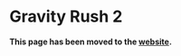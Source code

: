 # Gravity Rush 2

**This page has been moved to the [website](https://illusion0001.github.io/patch).**

<!--


[Installation Guide](https://illusion0001.github.io/install-instructions/)

## 60 FPS Unlock (WORK-IN-PROGRESS)

```
Help wanted! Check the rest of the game and add it to lookup table.
Pull Request are always welcome.
```

### Minor issues (non game breaking)

UI are double speed (there is a float for this but 735 of them doesn't particularly excite me to look through it..)

Some animations are double speed but movement is half speed? (best seen when looking at the miners during intro)

Some in-game cinematics are double speed.

Video playback stuttering.

### Compatibility Table

Compatibility Table list episodes that has been tested.

Blank fields means the episodes have not yet been tested.

<details>
<summary> Table (Click to Expand) </summary>

| Episodes | Status | Level Names |
|---|---|---|
| 0 | Softlock protection implemented | ep00 |
| 1 | Softlock protection implemented | ep01 |
| 2 | Softlock protection implemented | ep02 |
| 3 | Softlock protection implemented | ep03 |
| 4 | Playable without any issues | ep04 |
| 5 | Playable without any issues | ep05 |
| 6 |  |
| 7 |  |
| 8 |  |
| 9 |  |
| 10 |  |
| 11 |  |
| 12 |  |
| 13 |  |
| 14 |  |
| 16 |  |
| 15 |  |
| 16 |  |
| 17 |  |
| 18 |  |
| 19 |  |
| 20 |  |
| 21 |  |

</details>

[Article](https://illusion0001.github.io/patches/2021/12/19/Gravite2-FrameratePatch/)

Author: [illusion](https://twitter.com/illusion0002)

In file `eboot.bin`

<details>
<summary>Code 1.11 (Click to Expand)</summary>

```
# All codes must be applied for patch to function properly!

# Framerate
0x44A981 00 00 00 00

# Flag Check Call
0x1068E4B E8 2D 61 03 FF

# Level Check Call
0x122B921 E8 2B 36 E7 FE EB 18

# Level Check Function
# Todo: figure out a better area for temporary memory
# is the softlock during ep00_c caused by this location?

0x9EF50 C3 43 C6 04 3C 00 66 41 81 7C 24 00 65 70 E9 AB 01 00 00 EB 7C 89 35 AD 05 A6 01 E9 6A 00 00 00 49 8B 0C 24 48 89 0D 85 05 A6 01 EB E6 4C 89 15 84 05 A6 01 48 89 0D 85 05 A6 01 89 35 87 05 A6 01 89 3D 85 05 A6 01 4C 8D 15 AD 05 A6 01 48 8D 0D A7 05 A6 01 BF 00 01 11 4E 41 80 3A 02 0F 84 CC 00 00 00 41 80 3A 01 0F 84 F8 00 00 00 41 80 3A 03 0F 84 D9 00 00 00 48 8B 0D 41 05 A6 01 8B 3D 47 05 A6 01 E9 8B FF FF FF 48 89 FB 48 8B 03 C3 48 89 3D 48 05 A6 01 48 89 35 49 05 A6 01 48 8D 3D 7A 01 00 00 48 8D 35 4E 05 A6 01 39 0C 27 74 7C 39 4F 08 90 74 76 48 39 4F 10 74 70 48 39 4F 18 74 6A 48 39 4F 20 74 64 39 4F 28 74 5F 48 39 4F 2C 74 59 48 39 4F 34 74 53 39 4F 3C 74 4E 39 4F 40 74 49 90 90 90 90 90 90 90 90 90 90 90 90 90 90 90 90 90 90 90 90 90 90 90 90 90 90 90 90 90 90 90 90 90 90 90 90 90 90 90 90 90 90 90 90 90 90 90 90 90 90 90 90 90 90 90 90 90 90 90 90 90 90 90 90 90 90 90 90 90 90 90 EB 79 EB 7C 4C 8B 15 81 04 A6 01 48 8B 0D BE 04 A6 01 8B 35 84 04 A6 01 8B 3D 82 04 A6 01 48 89 FB 48 8B 03 C3 C7 01 89 88 08 3D BE 01 00 00 00 E8 5F C9 35 01 E9 CA FF FF FF C7 01 89 88 88 3C BE 00 00 00 00 E8 4A C9 35 01 E9 B5 FF FF FF 90 90 90 90 90 90 90 90 90 90 90 90 90 90 90 90 90 90 90 90 90 90 90 90 90 90 90 90 90 90 90 90 90 90 90 90 90 90 90 90 90 90 90 90 C6 06 01 EB 03 C6 06 03 48 8B 3D 2A 04 A6 01 48 8B 35 2B 04 A6 01 C3 0F 84 5C FE FF FF 66 41 81 7C 24 00 73 6D 0F 84 4E FE FF FF 66 41 81 7C 24 00 66 74 0F 84 40 FE FF FF 41 81 3C 24 6D 69 6E 65 0F 84 32 FE FF FF E9 9D FE FF FF

# Currently known softlock level lookup table.
# ep01_d (script failure)
# ep02_a (igc deadlock)
# ep03_* (script failure)
# sm_08  (double speed timer makes it unplayable)
# sm_09  (script failure)
# removed check for _d and _com for ep01 because there are too many collision just to fix ep01_d
# comic sections all have the same level name :( (ep01_com)
# todo: playthrough the story episodes and add any sections that
# softlock the game to this lookup table
0x9F170 65 70 30 31 5F 64 00 78 65 70 30 31 5F 63 6F 6D 65 70 30 32 5F 61 00 78 65 70 30 32 5F 61 00 35 65 70 30 31 5F 30 30 34 65 70 30 33 65 70 30 30 5F 63 00 78 65 70 30 30 5F 63 00 32 73 6D 30 38 73 6D 30 39

# Skip sleeping draw thread
0x451DAA EB 0C

# Flag startup
0x458AE0 C7 05 61 6A 6A 01 02 00 00 00

# Loading
0xFCCEE6 C6 05 5E 26 B3 00 02 EB 62
0xFCCF2F EB B5

# After loading
0xFCCF80 8B 05 C6 25 B3 00
```

</details>

## Semi-functional video stutter fix (FOR PATCH DEVELEOPERS ONLY)

[Article](https://illusion0001.github.io/patches/2021/12/19/Gravite2-FrameratePatch/)

Author: [illusion](https://twitter.com/illusion0002)

In file `eboot.bin`

<details>
<summary>Code 1.11 (Click to Expand)</summary>

```
# Semi-functional video stutter fix
# DO NOT apply this as the draw thread will stall indefinitely after it has to sleep for 30ms during video playback.
# For patch develeopers only!

# if game_flag =! 2
# Sleep drawthread for 30ms during video playback
0x9F0CB 80 3D 28 B5 A7 01 04 0F 84 D4 2C 3B 00 48 E9 DA 2C 3B 00 48 8D 74 24 40 80 3D 10 B5 A7 01 02 0F 84 3B E3 07 01 C6 05 03 B5 A7 01 04 E9 2F E3 07 01

# Call
0x0451DA4 48 E9 21 D3 C4 FF 90 90
0x111D426 E9 B3 1C F8 FE
```

</details>
